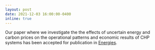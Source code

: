 ```yaml
---
layout: post
date: 2021-12-03 16:00:00-0400
inline: true
---
```


Our paper where we investigate the the effects of uncertain energy and carbon prices on the operational patterns and economic results of CHP systems has been accepted for publication in [Energies](https://www.mdpi.com/1996-1073/14/24/8216).
